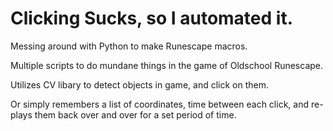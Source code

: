 # Clicking Sucks, so I automated it.

Messing around with Python to make Runescape macros.

Multiple scripts to do mundane things in the game of Oldschool Runescape.

Utilizes CV libary to detect objects in game, and click on them.

Or simply remembers a list of coordinates, time between each click, and re-plays them back over and over for a set period of time.
